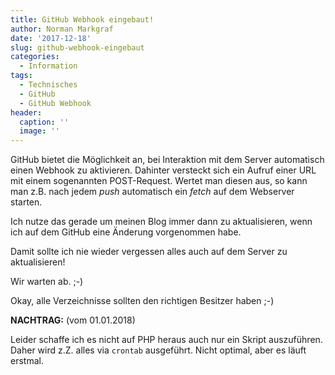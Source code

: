 ```yaml
---
title: GitHub Webhook eingebaut!
author: Norman Markgraf
date: '2017-12-18'
slug: github-webhook-eingebaut
categories:
  - Information
tags:
  - Technisches
  - GitHub
  - GitHub Webhook
header:
  caption: ''
  image: ''
---
```


GitHub bietet die Möglichkeit an, bei Interaktion mit dem Server automatisch einen Webhook zu aktivieren. Dahinter versteckt sich ein Aufruf einer URL mit einem sogenannten POST-Request. Wertet man diesen aus, so kann man z.B. nach jedem *push* automatisch ein *fetch* auf dem Webserver starten. 

Ich nutze das gerade um meinen Blog immer dann zu aktualisieren, wenn ich auf dem GitHub eine Änderung vorgenommen habe.

Damit sollte ich nie wieder vergessen alles auch auf dem Server zu aktualisieren!

Wir warten ab. ;-)

Okay, alle Verzeichnisse sollten den richtigen Besitzer haben ;-)

**NACHTRAG:** (vom 01.01.2018)

Leider schaffe ich es nicht auf PHP heraus auch nur ein Skript auszuführen. Daher wird z.Z. alles via `crontab` ausgeführt. Nicht optimal, aber es läuft erstmal.